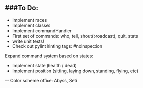 ###To Do:
-----------------------------------------------------------------------------
* Implement races
* Implement classes
* Implement commandHandler
* First set of commands:  who, tell, shout(broadcast), quit, stats
* write unit tests!
* Check out pylint hinting tags:
   #noinspection 

Expand command system based on states:
* Implement state (health / dead)
* Implement position (sitting, laying down, standing, flying, etc)


--
Color scheme office: Abyss, Seti
